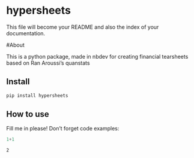 hypersheets
================

<!-- WARNING: THIS FILE WAS AUTOGENERATED! DO NOT EDIT! -->

This file will become your README and also the index of your
documentation.

\#About

This is a python package, made in nbdev for creating financial
tearsheets based on Ran Aroussi’s quanstats

## Install

``` sh
pip install hypersheets
```

## How to use

Fill me in please! Don’t forget code examples:

``` python
1+1
```

    2
